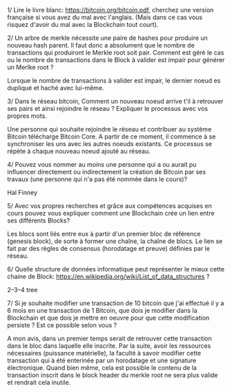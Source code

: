 1/ Lire le livre blanc: https://bitcoin.org/bitcoin.pdf, cherchez une version française si vous avez du mal avec l'anglais. (Mais dans ce cas vous risquez d'avoir du mal avec la Blockchain tout court).

2/ Un arbre de merkle nécessite une paire de hashes pour produire un nouveau hash parent. Il faut donc a absolument que le nombre de transactions qui produiront le Merkle root soit pair.
Comment est géré le cas ou le nombre de transactions dans le Block à valider est impair pour générer un Merlke root ?

Lorsque le nombre de transactions à valider est impair, le dernier noeud es dupliqué et haché avec lui-même.

3/ Dans le réseau bitcoin, Comment un nouveau noeud arrive t'il à retrouver ses pairs et ainsi rejoindre le réseau ? Expliquer le processus avec vos propres mots.

Une personne qui souhaite rejoindre le réseau et contribuer au système Bitcoin télécharge Bitcoin Core. A partir de ce moment, il commence à se synchroniser les uns avec les autres noeuds existants.
Ce processus se répète à chaque nouveau noeud ajouté au réseau.

4/ Pouvez vous nommer au moins une personne qui a ou aurait pu influencer directement ou indirectement la création de Bitcoin par ses travaux (une personne qui n'a pas été nommée dans le cours)?

Hal Finney

5/ Avec vos propres recherches et grâce aux compétences acquises en cours pouvez vous expliquer comment une Blockchain crée un lien entre ses différents Blocks?

Les blocs sont liés entre eux à partir d'un premier bloc de référence (genesis block), de sorte à former une chaîne, la chaîne de blocs.
Le lien se fait par des règles de consensus (horodatage et preuve) définies par le réseau. 

6/ Quelle structure de données informatique peut représenter le mieux cette chaine de Block: https://en.wikipedia.org/wiki/List_of_data_structures ?

2–3–4 tree

7/ Si je souhaite modifier une transaction de 10 bitcoin que j'ai effectué il y a 6 mois en une transaction de 1 Bitcoin, que dois je modifier dans la Blockchain et que dois je mettre en oeuvre pour que cette modification persiste ?
Est ce possible selon vous ?

A mon avis, dans un premier temps serait de retrouver cette transaction dans le bloc dans laquelle elle inscrite.
Par la suite, avoir les ressources nécessaires (puissance matérielle), la faculté à savoir modifier cette transaction qui à été enterinée par un horodatage et une signature électronique.
Quand bien même, cela est possible le contenu de la transaction inscrit dans le block header du merkle root ne sera plus valide et rendrait cela inutile.




